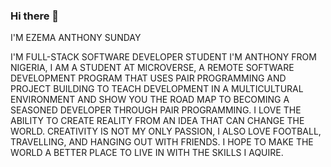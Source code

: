 

### Hi there 👋

 I'M EZEMA ANTHONY SUNDAY

 I'M FULL-STACK SOFTWARE DEVELOPER STUDENT
 I'M ANTHONY FROM NIGERIA, I AM A STUDENT AT MICROVERSE, A REMOTE SOFTWARE DEVELOPMENT PROGRAM THAT USES PAIR PROGRAMMING AND PROJECT BUILDING TO TEACH DEVELOPMENT IN A MULTICULTURAL ENVIRONMENT AND SHOW YOU THE ROAD MAP TO BECOMING A SEASONED DEVELOPER THROUGH PAIR PROGRAMMING. I LOVE THE ABILITY TO CREATE REALITY FROM AN IDEA THAT CAN CHANGE THE WORLD. CREATIVITY IS NOT MY ONLY PASSION, I ALSO LOVE FOOTBALL, TRAVELLING, AND HANGING OUT WITH FRIENDS. I HOPE TO MAKE THE WORLD A BETTER PLACE TO LIVE IN WITH THE SKILLS I AQUIRE.

